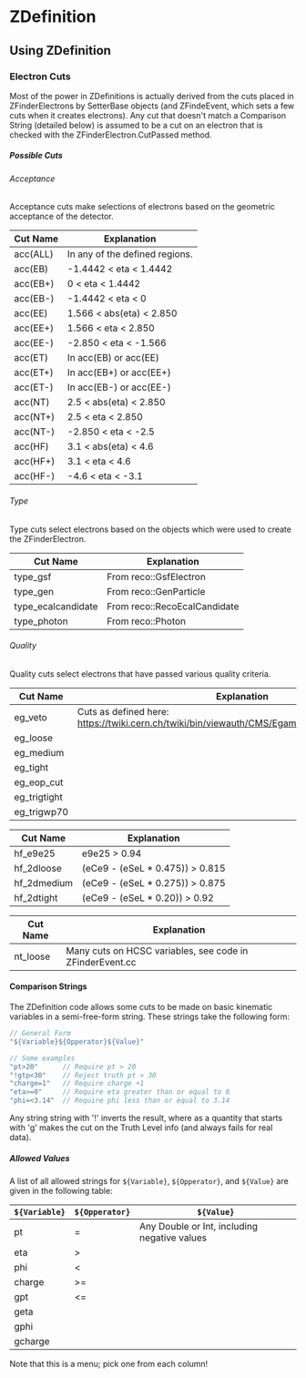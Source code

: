 # ZDefinition

## Using ZDefinition

### Electron Cuts

Most of the power in ZDefinitions is actually derived from the cuts placed in
ZFinderElectrons by SetterBase objects (and ZFindeEvent, which sets a few cuts
when it creates electrons). Any cut that doesn't match a Comparison String
(detailed below) is assumed to be a cut on an electron that is checked with the
ZFinderElectron.CutPassed method.

##### Possible Cuts

###### Acceptance

Acceptance cuts make selections of electrons based on the geometric acceptance
of the detector.

| Cut Name | Explanation                    |
|----------|--------------------------------|
| acc(ALL) | In any of the defined regions. |
| acc(EB)  | -1.4442 < eta < 1.4442         |
| acc(EB+) | 0 < eta < 1.4442               |
| acc(EB-) | -1.4442 < eta < 0              |
| acc(EE)  | 1.566 < abs(eta) < 2.850       |
| acc(EE+) | 1.566 < eta < 2.850            |
| acc(EE-) | -2.850 < eta < -1.566          |
| acc(ET)  | In acc(EB) or acc(EE)          |
| acc(ET+) | In acc(EB+) or acc(EE+)        |
| acc(ET-) | In acc(EB-) or acc(EE-)        |
| acc(NT)  | 2.5 < abs(eta) < 2.850         |
| acc(NT+) | 2.5 < eta < 2.850              |
| acc(NT-) | -2.850 < eta < -2.5            |
| acc(HF)  | 3.1 < abs(eta) < 4.6           |
| acc(HF+) | 3.1 < eta < 4.6                |
| acc(HF-) | -4.6 < eta < -3.1              |

###### Type

Type cuts select electrons based on the objects which were used to create the
ZFinderElectron.

| Cut Name           | Explanation                  |
|--------------------|------------------------------|
| type_gsf           | From reco::GsfElectron       |
| type_gen           | From reco::GenParticle       |
| type_ecalcandidate | From reco::RecoEcalCandidate |
| type_photon        | From reco::Photon            |

###### Quality

Quality cuts select electrons that have passed various quality criteria.

| Cut Name     | Explanation                                                                                     |
|--------------|-------------------------------------------------------------------------------------------------|
| eg_veto      | Cuts as defined here: https://twiki.cern.ch/twiki/bin/viewauth/CMS/EgammaCutBasedIdentification |
| eg_loose     |                                                                                                 |
| eg_medium    |                                                                                                 |
| eg_tight     |                                                                                                 |
| eg_eop_cut   |                                                                                                 |
| eg_trigtight |                                                                                                 |
| eg_trigwp70  |                                                                                                 |

| Cut Name    | Explanation                     |
|-------------|---------------------------------|
| hf_e9e25    | e9e25 > 0.94                    |
| hf_2dloose  | (eCe9 - (eSeL * 0.475)) > 0.815 |
| hf_2dmedium | (eCe9 - (eSeL * 0.275)) > 0.875 |
| hf_2dtight  | (eCe9 - (eSeL * 0.20)) > 0.92   |

| Cut Name | Explanation                                              |
|----------|----------------------------------------------------------|
| nt_loose | Many cuts on HCSC variables, see code in ZFinderEvent.cc |

#### Comparison Strings

The ZDefinition code allows some cuts to be made on basic kinematic variables
in a semi-free-form string. These strings take the following form:

```cpp
// General Form
"${Variable}${Opperator}${Value}"

// Some examples
"pt>20"      // Require pt > 20
"!gtp<30"    // Reject truth pt > 30
"charge=1"   // Require charge +1
"eta>=0"     // Require eta greater than or equal to 0
"phi=<3.14"  // Require phi less than or equal to 3.14
```

Any string string with '!' inverts the result, where as a quantity that starts
with 'g' makes the cut on the Truth Level info (and always fails for real data).

##### Allowed Values

A list of all allowed strings for `${Variable}`, `${Opperator}`, and `${Value}`
are given in the following table:

| `${Variable}` | `${Opperator}` | `${Value}`                                   |
|---------------|----------------|----------------------------------------------|
| pt            | =              | Any Double or Int, including negative values |
| eta           | >              |                                              |
| phi           | <              |                                              |
| charge        | >=             |                                              |
| gpt           | <=             |                                              |
| geta          |                |                                              |
| gphi          |                |                                              |
| gcharge       |                |                                              |

Note that this is a menu; pick one from each column!


